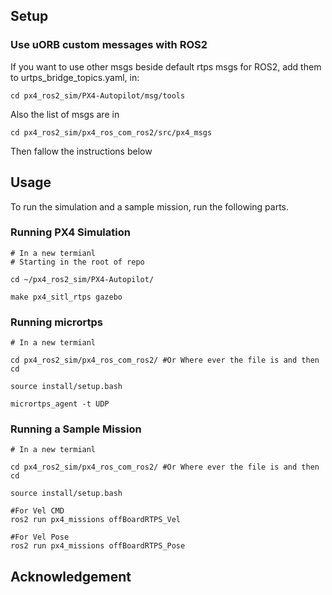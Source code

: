 ## Setup

### Use uORB custom messages with ROS2
If you want to use other msgs beside default rtps msgs for ROS2, add them to urtps_bridge_topics.yaml, in:

```
cd px4_ros2_sim/PX4-Autopilot/msg/tools
```
Also the list of msgs are in
```
cd px4_ros2_sim/px4_ros_com_ros2/src/px4_msgs
```

Then fallow the instructions below

## Usage

To run the simulation and a sample mission, run the following parts.

### Running PX4 Simulation

```
# In a new termianl
# Starting in the root of repo

cd ~/px4_ros2_sim/PX4-Autopilot/

make px4_sitl_rtps gazebo
```

### Running micrortps

```
# In a new termianl

cd px4_ros2_sim/px4_ros_com_ros2/ #Or Where ever the file is and then cd

source install/setup.bash

micrortps_agent -t UDP
```

### Running a Sample Mission

```
# In a new termianl

cd px4_ros2_sim/px4_ros_com_ros2/ #Or Where ever the file is and then cd

source install/setup.bash

#For Vel CMD
ros2 run px4_missions offBoardRTPS_Vel

#For Vel Pose
ros2 run px4_missions offBoardRTPS_Pose
```


## Acknowledgement


